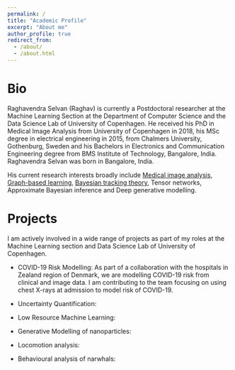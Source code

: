 ```yaml
---
permalink: /
title: "Academic Profile"
excerpt: "About me"
author_profile: true
redirect_from: 
  - /about/
  - /about.html
---
```

Bio 
======

Raghavendra Selvan (Raghav) is currently a Postdoctoral researcher at the Machine Learning Section at the Department of Computer Science and the Data Science Lab of University of Copenhagen. He received his PhD in Medical Image Analysis from University of Copenhagen in 2018, his MSc degree in electrical engineering in 2015, from Chalmers University, Gothenburg, Sweden and his Bachelors in Electronics and Communication Engineering degree from BMS Institute of Technology, Bangalore, India. Raghavendra Selvan was born in Bangalore, India.

His current research interests broadly include [Medical image analysis](https://soeg.kb.dk/discovery/fulldisplay?context=L&vid=45KBDK_KGL:KGL&search_scope=MyInst_and_CI&tab=Everything&docid=alma99123156023805763), [Graph-based learning](https://arxiv.org/abs/1811.08674), [Bayesian tracking theory](https://odr.chalmers.se/handle/20.500.12380/220888), Tensor networks, Approximate Bayesian inference and Deep generative modelling. 

Projects
======
I am actively involved in a wide range of projects as part of my roles at the Machine Learning section and Data Science Lab of University of Copenhagen.

* COVID-19 Risk Modelling: 
	As part of a collaboration with the hospitals in Zealand region of Denmark, we are modelling COVID-19 risk from clinical and image data. I am contributing to the team focusing on using chest X-rays at admission to model risk of COVID-19.

* Uncertainty Quantification:
	
* Low Resource Machine Learning:
* Generative Modelling of nanoparticles:
* Locomotion analysis:
* Behavioural analysis of narwhals: 

